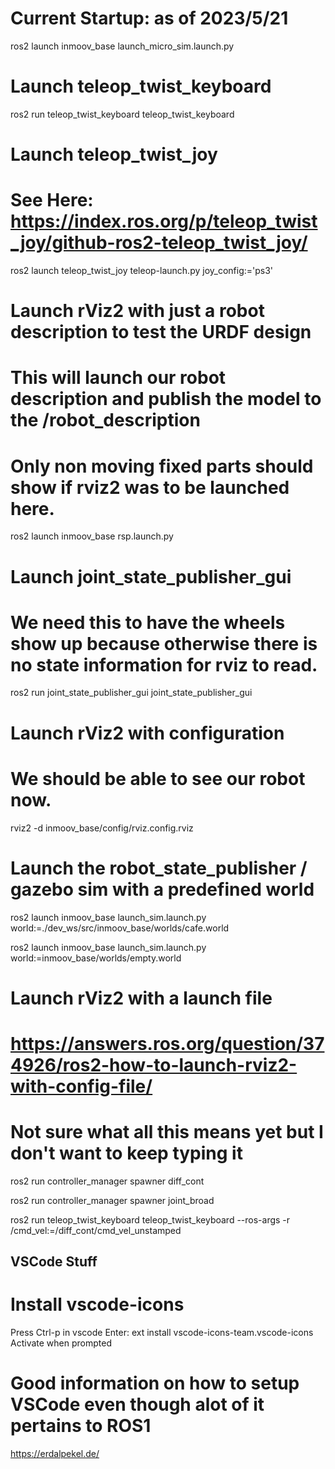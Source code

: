 
# Current Startup: as of 2023/5/21
ros2 launch inmoov_base launch_micro_sim.launch.py




# Launch teleop_twist_keyboard
ros2 run teleop_twist_keyboard teleop_twist_keyboard 

# Launch teleop_twist_joy
# See Here: https://index.ros.org/p/teleop_twist_joy/github-ros2-teleop_twist_joy/
ros2 launch teleop_twist_joy teleop-launch.py joy_config:='ps3'


# Launch rViz2 with just a robot description to test the URDF design
# This will launch our robot description and publish the model to the /robot_description
# Only non moving fixed parts should show if rviz2 was to be launched here.
ros2 launch inmoov_base rsp.launch.py

# Launch joint_state_publisher_gui
# We need this to have the wheels show up because otherwise there is no state information for rviz to read.
ros2 run joint_state_publisher_gui joint_state_publisher_gui

# Launch rViz2 with configuration
# We should be able to see our robot now.
rviz2 -d inmoov_base/config/rviz.config.rviz



# Launch the robot_state_publisher / gazebo sim with a predefined world
ros2 launch inmoov_base launch_sim.launch.py world:=./dev_ws/src/inmoov_base/worlds/cafe.world 

ros2 launch inmoov_base launch_sim.launch.py world:=inmoov_base/worlds/empty.world 



# Launch rViz2 with a launch file
# https://answers.ros.org/question/374926/ros2-how-to-launch-rviz2-with-config-file/




# Not sure what all this means yet but I don't want to keep typing it
ros2 run controller_manager spawner diff_cont

ros2 run controller_manager spawner joint_broad

ros2 run teleop_twist_keyboard teleop_twist_keyboard --ros-args -r /cmd_vel:=/diff_cont/cmd_vel_unstamped







## VSCode Stuff
# Install vscode-icons
Press Ctrl-p in vscode
Enter: ext install vscode-icons-team.vscode-icons
Activate when prompted



# Good information on how to setup VSCode even though alot of it pertains to ROS1
https://erdalpekel.de/
